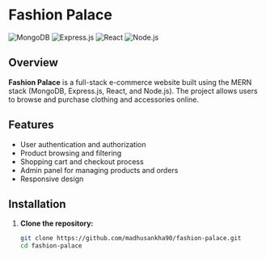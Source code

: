 # Fashion Palace

![MongoDB](https://img.shields.io/badge/MongoDB-47A248?style=for-the-badge&logo=mongodb&logoColor=white)
![Express.js](https://img.shields.io/badge/Express.js-404D59?style=for-the-badge)
![React](https://img.shields.io/badge/React-20232A?style=for-the-badge&logo=react&logoColor=61DAFB)
![Node.js](https://img.shields.io/badge/Node.js-339933?style=for-the-badge&logo=nodedotjs&logoColor=white)

## Overview

**Fashion Palace** is a full-stack e-commerce website built using the MERN stack (MongoDB, Express.js, React, and Node.js). The project allows users to browse and purchase clothing and accessories online.

## Features

- User authentication and authorization
- Product browsing and filtering
- Shopping cart and checkout process
- Admin panel for managing products and orders
- Responsive design

## Installation

1. **Clone the repository:**

   ```bash
   git clone https://github.com/madhusankha90/fashion-palace.git
   cd fashion-palace

